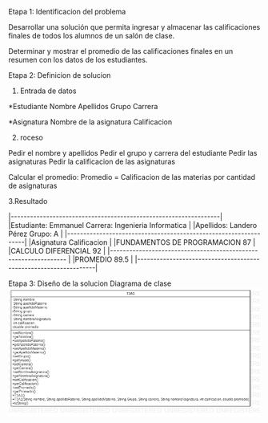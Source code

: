 Etapa 1: Identificacion del problema

Desarrollar una solución que permita ingresar y almacenar las calificaciones 
finales de todos los alumnos de un salón de clase. 

Determinar y mostrar el promedio de las calificaciones
finales en un resumen con los datos de los estudiantes.

Etapa 2: Definicion de solucion

1. Entrada de datos

*Estudiante
  Nombre
  Apellidos
  Grupo
  Carrera
  
*Asignatura
  Nombre de la asignatura
  Calificacion
  
  2. roceso
  
  Pedir el nombre y apellidos
  Pedir el grupo y carrera del estudiante
  Pedir las asignaturas
  Pedir la calificacion de las asignaturas
  
  Calcular el promedio:
  Promedio = Calificacion de las materias por cantidad de asignaturas
  
  3.Resultado
 
  |-----------------------------------------------------------------|
  |Estudiante: Emmanuel           Carrera: Ingenieria Informatica   |
  |Apellidos: Landero Pérez       Grupo: A                          |
  |-----------------------------------------------------------------|
  |Asignatura                                Calificacion           |
  |FUNDAMENTOS DE PROGRAMACION                   87                 |
  |CALCULO DIFERENCIAL                           92                 |
  |---------------------------------------------------------------- |
  |PROMEDIO                                  89.5                   |
  |-----------------------------------------------------------------|
  
  
  Etapa 3: Diseño de la solucion
 Diagrama de clase
 ![](https://github.com/EmmanuelNiro/T3A1/blob/main/T3A1.png)
  
  
  
  
  
  
